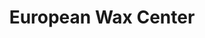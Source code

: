 ---
title: "European Wax Center"
url: /minneapolis/european-wax-center-lake-street-west/
shop: beauty
---